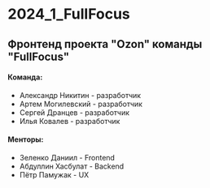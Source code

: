 # 2024_1_FullFocus

<h2>Фронтенд проекта "Ozon" команды "FullFocus"</h2>

<h4>Команда:</h4>
<ul>
  <li>Александр Никитин - разработчик</li>
  <li>Артем Могилевский - разработчик</li>
  <li>Сергей Дранцев - разработчик</li>
  <li>Илья Ковалев - разработчик</li>
</ul>

<h4>Менторы:</h4>
<ul>
  <li>Зеленко Даниил - Frontend</li>
  <li>Абдуллин Хасбулат - Backend</li>
  <li>Пётр Памужак - UX</li>
</ul>
